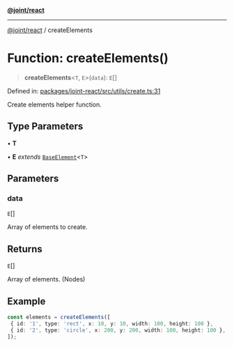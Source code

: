 [**@joint/react**](../README.md)

***

[@joint/react](../README.md) / createElements

# Function: createElements()

> **createElements**\<`T`, `E`\>(`data`): `E`[]

Defined in: [packages/joint-react/src/utils/create.ts:31](https://github.com/samuelgja/joint/blob/e106840dde5e040ebb90e3a712443b6737a1bf58/packages/joint-react/src/utils/create.ts#L31)

Create elements helper function.

## Type Parameters

• **T**

• **E** *extends* [`BaseElement`](../interfaces/BaseElement.md)\<`T`\>

## Parameters

### data

`E`[]

Array of elements to create.

## Returns

`E`[]

Array of elements. (Nodes)

## Example

```ts
const elements = createElements([
 { id: '1', type: 'rect', x: 10, y: 10, width: 100, height: 100 },
 { id: '2', type: 'circle', x: 200, y: 200, width: 100, height: 100 },
]);
